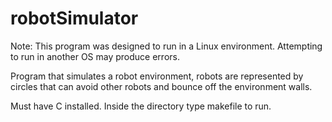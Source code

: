 # robotSimulator

Note: This program was designed to run in a Linux environment. Attempting to run in another OS may produce errors.

Program that simulates a robot environment, robots are represented by circles that can avoid other robots and bounce off the environment walls. 

Must have C installed. Inside the directory type makefile to run.
